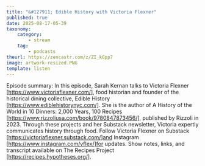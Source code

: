 ```yaml
---
title: "&#127911; Edible History with Victoria Flexner"
published: true
date: 2025-08-17-05-39
taxonomy:
    category:
        - stream
    tag:
        - podcasts
theurl: https://zencastr.com/z/ZI_kGpp7
image: artwork-resized.PNG
template: listen
---
```


Episode summary: In this episode, Sarah Kernan talks to Victoria Flexner [https://www.victoriaflexner.com/], food historian and founder of the historical dining collective, Edible History [https://www.ediblehistorynyc.com/]. She is the author of A History of the World in 10 Dinners: 2,000 Years, 100 Recipes [https://www.rizzoliusa.com/book/9780847873456/], published by Rizzoli in 2023. Through these projects and her Substack newsletter, Victoria expertly communicates history through food. Follow Victoria Flexner on Substack [https://victoriaflexner.substack.com/]and Instagram [https://www.instagram.com/vflex/]for updates. Show notes, links, and transcript available on The Recipes Project [https://recipes.hypotheses.org/].
